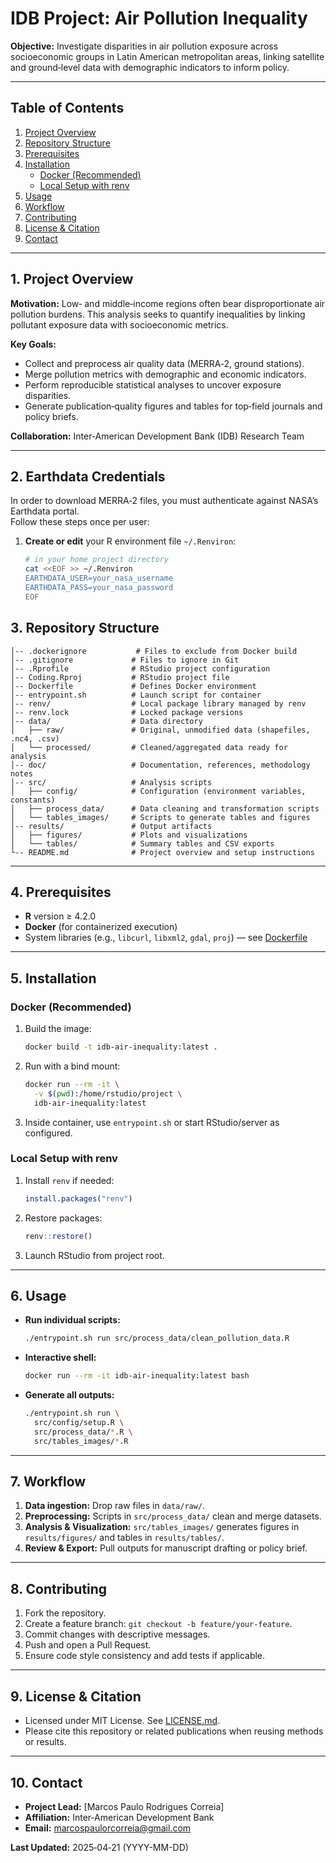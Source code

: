 # IDB Project: Air Pollution Inequality

**Objective:** Investigate disparities in air pollution exposure across socioeconomic groups in Latin American metropolitan areas, linking satellite and ground‑level data with demographic indicators to inform policy.

---

## Table of Contents

1. [Project Overview](#project-overview)
2. [Repository Structure](#repository-structure)
3. [Prerequisites](#prerequisites)
4. [Installation](#installation)
   - [Docker (Recommended)](#docker-recommended)
   - [Local Setup with renv](#local-setup-with-renv)
5. [Usage](#usage)
6. [Workflow](#workflow)
7. [Contributing](#contributing)
8. [License & Citation](#license--citation)
9. [Contact](#contact)

---

## 1. Project Overview

**Motivation:** Low‑ and middle‑income regions often bear disproportionate air pollution burdens. This analysis seeks to quantify inequalities by linking pollutant exposure data with socioeconomic metrics.

**Key Goals:**

- Collect and preprocess air quality data (MERRA‑2, ground stations).
- Merge pollution metrics with demographic and economic indicators.
- Perform reproducible statistical analyses to uncover exposure disparities.
- Generate publication‑quality figures and tables for top‑field journals and policy briefs.

**Collaboration:** Inter‑American Development Bank (IDB) Research Team

---

## 2. Earthdata Credentials

In order to download MERRA‑2 files, you must authenticate against NASA’s Earthdata portal.  
Follow these steps once per user:

1. **Create or edit** your R environment file `~/.Renviron`:

   ```bash
   # in your home project directory
   cat <<EOF >> ~/.Renviron
   EARTHDATA_USER=your_nasa_username
   EARTHDATA_PASS=your_nasa_password
   EOF


## 3. Repository Structure

```
│-- .dockerignore           # Files to exclude from Docker build
│-- .gitignore             # Files to ignore in Git
│-- .Rprofile              # RStudio project configuration
│-- Coding.Rproj           # RStudio project file
│-- Dockerfile             # Defines Docker environment
│-- entrypoint.sh          # Launch script for container
│-- renv/                  # Local package library managed by renv
│-- renv.lock              # Locked package versions
│-- data/                  # Data directory
│   ├── raw/               # Original, unmodified data (shapefiles, .nc4, .csv)
│   └── processed/         # Cleaned/aggregated data ready for analysis
│-- doc/                   # Documentation, references, methodology notes
│-- src/                   # Analysis scripts
│   ├── config/            # Configuration (environment variables, constants)
│   ├── process_data/      # Data cleaning and transformation scripts
│   └── tables_images/     # Scripts to generate tables and figures
│-- results/               # Output artifacts
│   ├── figures/           # Plots and visualizations
│   └── tables/            # Summary tables and CSV exports
└-- README.md              # Project overview and setup instructions
```

---

## 4. Prerequisites

- **R** version ≥ 4.2.0
- **Docker** (for containerized execution)
- System libraries (e.g., `libcurl`, `libxml2`, `gdal`, `proj`) — see [Dockerfile](./Dockerfile)

---

## 5. Installation

### Docker (Recommended)

1. Build the image:

   ```bash
   docker build -t idb-air-inequality:latest .
   ```

2. Run with a bind mount:

   ```bash
   docker run --rm -it \
     -v $(pwd):/home/rstudio/project \
     idb-air-inequality:latest
   ```

3. Inside container, use `entrypoint.sh` or start RStudio/server as configured.

### Local Setup with renv

1. Install `renv` if needed:

   ```r
   install.packages("renv")
   ```

2. Restore packages:

   ```r
   renv::restore()
   ```

3. Launch RStudio from project root.

---

## 6. Usage

- **Run individual scripts:**

  ```bash
  ./entrypoint.sh run src/process_data/clean_pollution_data.R
  ```

- **Interactive shell:**

  ```bash
  docker run --rm -it idb-air-inequality:latest bash
  ```

- **Generate all outputs:**

  ```bash
  ./entrypoint.sh run \
    src/config/setup.R \
    src/process_data/*.R \
    src/tables_images/*.R
  ```

---

## 7. Workflow

1. **Data ingestion:** Drop raw files in `data/raw/`.
2. **Preprocessing:** Scripts in `src/process_data/` clean and merge datasets.
3. **Analysis & Visualization:** `src/tables_images/` generates figures in `results/figures/` and tables in `results/tables/`.
4. **Review & Export:** Pull outputs for manuscript drafting or policy brief.

---

## 8. Contributing

1. Fork the repository.
2. Create a feature branch: `git checkout -b feature/your-feature`.
3. Commit changes with descriptive messages.
4. Push and open a Pull Request.
5. Ensure code style consistency and add tests if applicable.

---

## 9. License & Citation

- Licensed under MIT License. See [LICENSE.md](LICENSE.md).
- Please cite this repository or related publications when reusing methods or results.

---

## 10. Contact

- **Project Lead:** [Marcos Paulo Rodrigues Correia]
- **Affiliation:** Inter‑American Development Bank
- **Email:** [marcospaulorcorreia@gmail.com](marcospaulorcorreia@gmail.com)

**Last Updated:** 2025‑04‑21 (YYYY-MM-DD)
